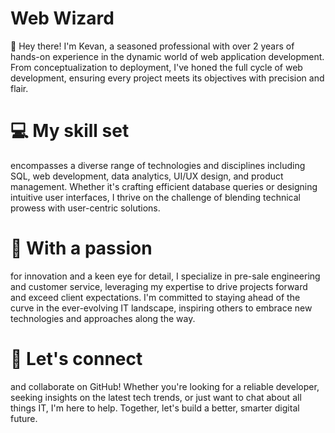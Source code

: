 # Web Wizard
👋 Hey there! I'm Kevan, a seasoned professional with over 2 years of hands-on experience in the dynamic world of web application development. From conceptualization to deployment, I've honed the full cycle of web development, ensuring every project meets its objectives with precision and flair.

# 💻 My skill set 
encompasses a diverse range of technologies and disciplines including SQL, web development, data analytics, UI/UX design, and product management. Whether it's crafting efficient database queries or designing intuitive user interfaces, I thrive on the challenge of blending technical prowess with user-centric solutions.

# 🚀 With a passion 
for innovation and a keen eye for detail, I specialize in pre-sale engineering and customer service, leveraging my expertise to drive projects forward and exceed client expectations. I'm committed to staying ahead of the curve in the ever-evolving IT landscape, inspiring others to embrace new technologies and approaches along the way.

# 🌟 Let's connect 
and collaborate on GitHub! Whether you're looking for a reliable developer, seeking insights on the latest tech trends, or just want to chat about all things IT, I'm here to help. Together, let's build a better, smarter digital future.
